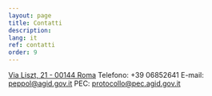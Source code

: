 ```yaml
---
layout: page
title: Contatti
description: 
lang: it
ref: contatti
order: 9
---
```


[Via Liszt, 21 - 00144 Roma](https://www.google.it/maps/place/Via+Liszt,+21,+00144+Roma+RM/@41.8336525,12.4653778,17z/data=!3m1!4b1!4m5!3m4!1s0x13258ae3d27bf449:0x5aa2ce4a30bafdda!8m2!3d41.8336485!4d12.4675665)
Telefono: +39 06852641
E-mail: [peppol@agid.gov.it](mailto:peppol@agid.gov.it?subject=%5Bpeppol.agid.gov.it%5D%20Richiesta%20informazioni)
PEC: [protocollo@pec.agid.gov.it](mailto:protocollo@pec.agid.gov.it)

